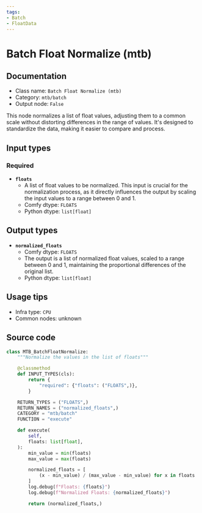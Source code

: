 ```yaml
---
tags:
- Batch
- FloatData
---
```


# Batch Float Normalize (mtb)
## Documentation
- Class name: `Batch Float Normalize (mtb)`
- Category: `mtb/batch`
- Output node: `False`

This node normalizes a list of float values, adjusting them to a common scale without distorting differences in the range of values. It's designed to standardize the data, making it easier to compare and process.
## Input types
### Required
- **`floats`**
    - A list of float values to be normalized. This input is crucial for the normalization process, as it directly influences the output by scaling the input values to a range between 0 and 1.
    - Comfy dtype: `FLOATS`
    - Python dtype: `list[float]`
## Output types
- **`normalized_floats`**
    - Comfy dtype: `FLOATS`
    - The output is a list of normalized float values, scaled to a range between 0 and 1, maintaining the proportional differences of the original list.
    - Python dtype: `list[float]`
## Usage tips
- Infra type: `CPU`
- Common nodes: unknown


## Source code
```python
class MTB_BatchFloatNormalize:
    """Normalize the values in the list of floats"""

    @classmethod
    def INPUT_TYPES(cls):
        return {
            "required": {"floats": ("FLOATS",)},
        }

    RETURN_TYPES = ("FLOATS",)
    RETURN_NAMES = ("normalized_floats",)
    CATEGORY = "mtb/batch"
    FUNCTION = "execute"

    def execute(
        self,
        floats: list[float],
    ):
        min_value = min(floats)
        max_value = max(floats)

        normalized_floats = [
            (x - min_value) / (max_value - min_value) for x in floats
        ]
        log.debug(f"Floats: {floats}")
        log.debug(f"Normalized Floats: {normalized_floats}")

        return (normalized_floats,)

```
